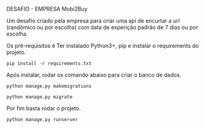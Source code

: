 DESAFIO - EMPRESA Mobi2Buy

Um desafio criado pela empresa para criar uma api de encurtar a url (randômico ou por escolha) 
com data de experição padrão de 7 dias ou por escolha.

Os pré-requisitos é Ter instalado Python3+, pip e instalar o requirements do projeto.

`pip install -r requirements.txt`

Após instalar, rodar os comando abaixo para criar o banco de dados.

`python manage.py makemigrations`

`python manage.py migrate`

Por fim basta rodar o projeto.

`python manage.py runserver`



